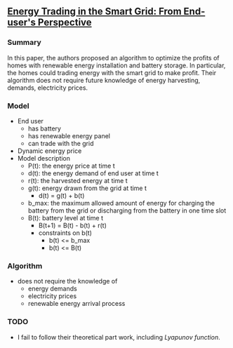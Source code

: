 ## [Energy Trading in the Smart Grid: From End-user's Perspective](http://ieeexplore.ieee.org/xpls/abs_all.jsp?arnumber=6810288)

### Summary
In this paper, the authors proposed an algorithm to optimize the profits of homes with renewable energy installation and battery storage. In particular, the homes could trading energy with the smart grid to make profit. Their algorithm does not require future knowledge of energy harvesting, demands, electricity prices.

### Model
- End user
  - has battery
  - has renewable energy panel
  - can trade with the grid
- Dynamic energy price
- Model description
  - P(t): the energy price at time t
  - d(t): the energy demand of end user at time t
  - r(t): the harvested energy at time t
  - g(t): energy drawn from the grid at time t
    - d(t) = g(t) + b(t)
  - b_max: the maximum allowed amount of energy for charging the battery from the grid or discharging from the battery in one time slot
  - B(t): battery level at time t
    - B(t+1) = B(t) - b(t) + r(t)
    - constraints on b(t)
      - b(t) <= b_max
      - b(t) <= B(t)
    
### Algorithm
- does not require the knowledge of 
  - energy demands
  - electricity prices
  - renewable energy arrival process
  
### TODO
- I fail to follow their theoretical part work, including *Lyapunov function*.
